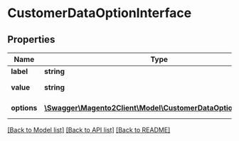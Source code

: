 # CustomerDataOptionInterface

## Properties
Name | Type | Description | Notes
------------ | ------------- | ------------- | -------------
**label** | **string** | Option label | 
**value** | **string** | Option value | [optional] 
**options** | [**\Swagger\Magento2Client\Model\CustomerDataOptionInterface[]**](CustomerDataOptionInterface.md) | Nested options | [optional] 

[[Back to Model list]](../README.md#documentation-for-models) [[Back to API list]](../README.md#documentation-for-api-endpoints) [[Back to README]](../README.md)


